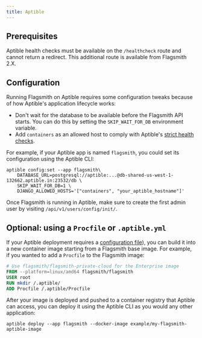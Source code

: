 ```yaml
---
title: Aptible
---
```


## Prerequisites

Aptible health checks must be available on the `/healthcheck` route and cannot return a redirect. This additional route
is available from Flagsmith 2.X.

## Configuration

Running Flagsmith on Aptible requires some configuration tweaks because of how Aptible's application lifecycle works:

- Don't wait for the database to be available before the Flagsmith API starts. You can do this by setting the
  `SKIP_WAIT_FOR_DB` environment variable.
- Add `containers` as an allowed host to comply with Aptible's
  [strict health checks](https://www.aptible.com/docs/core-concepts/apps/connecting-to-apps/app-endpoints/https-endpoints/health-checks#strict-health-checks).

For example, if your Aptible app is named `flagsmith`, you could set its configuration using the Aptible CLI:

```shell
aptible config:set --app flagsmith\
    DATABASE_URL=postgresql://aptible:...@db-shared-us-west-1-132662.aptible.in:23532/db \
    SKIP_WAIT_FOR_DB=1 \
    DJANGO_ALLOWED_HOSTS='["containers", "your_aptible_hostname"]'
```

Once Flagsmith is running in Aptible, make sure to create the first admin user by visiting `/api/v1/users/config/init/`.

## Optional: using a `Procfile` or `.aptible.yml`

If your Aptible deployment requires a
[configuration file](https://www.aptible.com/docs/core-concepts/apps/deploying-apps/image/deploying-with-docker-image/procfile-aptible-yml-direct-docker-deploy)),
you can build it into a new container image starting from a Flagsmith base image. For example, if you wanted to add a
`Procfile` to the Flagsmith image:

```dockerfile
# Use flagsmith/flagsmith-private-cloud for the Enterprise image
FROM --platform=linux/amd64 flagsmith/flagsmith
USER root
RUN mkdir /.aptible/
ADD Procfile /.aptible/Procfile
```

After your image is deployed and pushed to a container registry that Aptible can access, you can deploy it using the
Aptible CLI as you would any other application:

```shell
aptible deploy --app flagsmith --docker-image example/my-flagsmith-aptible-image
```
